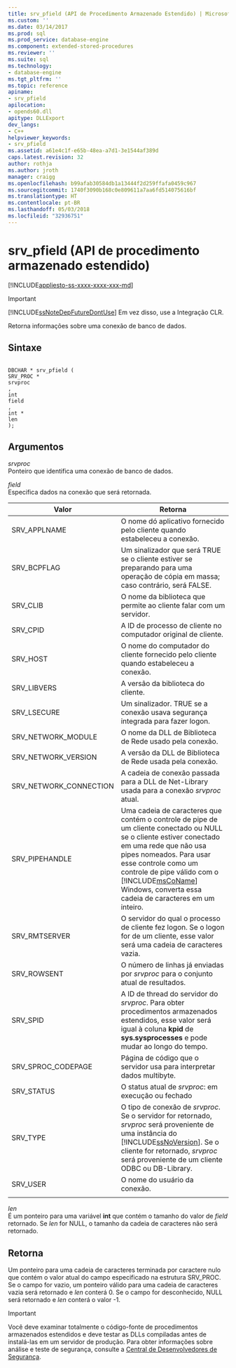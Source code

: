 ```yaml
---
title: srv_pfield (API de Procedimento Armazenado Estendido) | Microsoft Docs
ms.custom: ''
ms.date: 03/14/2017
ms.prod: sql
ms.prod_service: database-engine
ms.component: extended-stored-procedures
ms.reviewer: ''
ms.suite: sql
ms.technology:
- database-engine
ms.tgt_pltfrm: ''
ms.topic: reference
apiname:
- srv_pfield
apilocation:
- opends60.dll
apitype: DLLExport
dev_langs:
- C++
helpviewer_keywords:
- srv_pfield
ms.assetid: a61e4c1f-e65b-48ea-a7d1-3e1544af389d
caps.latest.revision: 32
author: rothja
ms.author: jroth
manager: craigg
ms.openlocfilehash: b99afab30584db1a13444f2d259ffafa0459c967
ms.sourcegitcommit: 1740f3090b168c0e809611a7aa6fd514075616bf
ms.translationtype: HT
ms.contentlocale: pt-BR
ms.lasthandoff: 05/03/2018
ms.locfileid: "32936751"
---
```

# <a name="srvpfield-extended-stored-procedure-api"></a>srv_pfield (API de procedimento armazenado estendido)
[!INCLUDE[appliesto-ss-xxxx-xxxx-xxx-md](../../includes/appliesto-ss-xxxx-xxxx-xxx-md.md)]
    
> [!IMPORTANT]  
>  [!INCLUDE[ssNoteDepFutureDontUse](../../includes/ssnotedepfuturedontuse-md.md)] Em vez disso, use a Integração CLR.  
  
 Retorna informações sobre uma conexão de banco de dados.  
  
## <a name="syntax"></a>Sintaxe  
  
```  
  
DBCHAR * srv_pfield (  
SRV_PROC *  
srvproc  
,  
int   
field  
,  
int *  
len  
);  
```  
  
## <a name="arguments"></a>Argumentos  
 *srvproc*  
 Ponteiro que identifica uma conexão de banco de dados.  
  
 *field*  
 Especifica dados na conexão que será retornada.  
  
|Valor|Retorna|  
|-----------|-------------|  
|SRV_APPLNAME|O nome dó aplicativo fornecido pelo cliente quando estabeleceu a conexão.|  
|SRV_BCPFLAG|Um sinalizador que será TRUE se o cliente estiver se preparando para uma operação de cópia em massa; caso contrário, será FALSE.|  
|SRV_CLIB|O nome da biblioteca que permite ao cliente falar com um servidor.|  
|SRV_CPID|A ID de processo de cliente no computador original de cliente.|  
|SRV_HOST|O nome do computador do cliente fornecido pelo cliente quando estabeleceu a conexão.|  
|SRV_LIBVERS|A versão da biblioteca do cliente.|  
|SRV_LSECURE|Um sinalizador. TRUE se a conexão usava segurança integrada para fazer logon.|  
|SRV_NETWORK_MODULE|O nome da DLL de Biblioteca de Rede usado pela conexão.|  
|SRV_NETWORK_VERSION|A versão da DLL de Biblioteca de Rede usada pela conexão.|  
|SRV_NETWORK_CONNECTION|A cadeia de conexão passada para a DLL de Net-Library usada para a conexão *srvproc* atual.|  
|SRV_PIPEHANDLE|Uma cadeia de caracteres que contém o controle de pipe de um cliente conectado ou NULL se o cliente estiver conectado em uma rede que não usa pipes nomeados. Para usar esse controle como um controle de pipe válido com o [!INCLUDE[msCoName](../../includes/msconame-md.md)] Windows, converta essa cadeia de caracteres em um inteiro.|  
|SRV_RMTSERVER|O servidor do qual o processo de cliente fez logon. Se o logon for de um cliente, esse valor será uma cadeia de caracteres vazia.|  
|SRV_ROWSENT|O número de linhas já enviadas por *srvproc* para o conjunto atual de resultados.|  
|SRV_SPID|A ID de thread do servidor do *srvproc*. Para obter procedimentos armazenados estendidos, esse valor será igual à coluna **kpid** de **sys.sysprocesses** e pode mudar ao longo do tempo.|  
|SRV_SPROC_CODEPAGE|Página de código que o servidor usa para interpretar dados multibyte.|  
|SRV_STATUS|O status atual de *srvproc*: em execução ou fechado|  
|SRV_TYPE|O tipo de conexão de *srvproc*. Se o servidor for retornado, *srvproc* será proveniente de uma instância do [!INCLUDE[ssNoVersion](../../includes/ssnoversion-md.md)]. Se o cliente for retornado, *srvproc* será proveniente de um cliente ODBC ou DB-Library.|  
|SRV_USER|O nome do usuário da conexão.|  
|||  
  
 *len*  
 É um ponteiro para uma variável **int** que contém o tamanho do valor de *field* retornado. Se *len* for NULL, o tamanho da cadeia de caracteres não será retornado.  
  
## <a name="returns"></a>Retorna  
 Um ponteiro para uma cadeia de caracteres terminada por caractere nulo que contém o valor atual do campo especificado na estrutura SRV_PROC. Se o campo for vazio, um ponteiro válido para uma cadeia de caracteres vazia será retornado e *len* conterá 0. Se o campo for desconhecido, NULL será retornado e *len* conterá o valor -1.  
  
> [!IMPORTANT]  
>  Você deve examinar totalmente o código-fonte de procedimentos armazenados estendidos e deve testar as DLLs compiladas antes de instalá-las em um servidor de produção. Para obter informações sobre análise e teste de segurança, consulte a [ 	Central de Desenvolvedores de Segurança](http://go.microsoft.com/fwlink/?LinkID=54761&amp;clcid=0x409http://msdn.microsoft.com/security/).  
  
  
